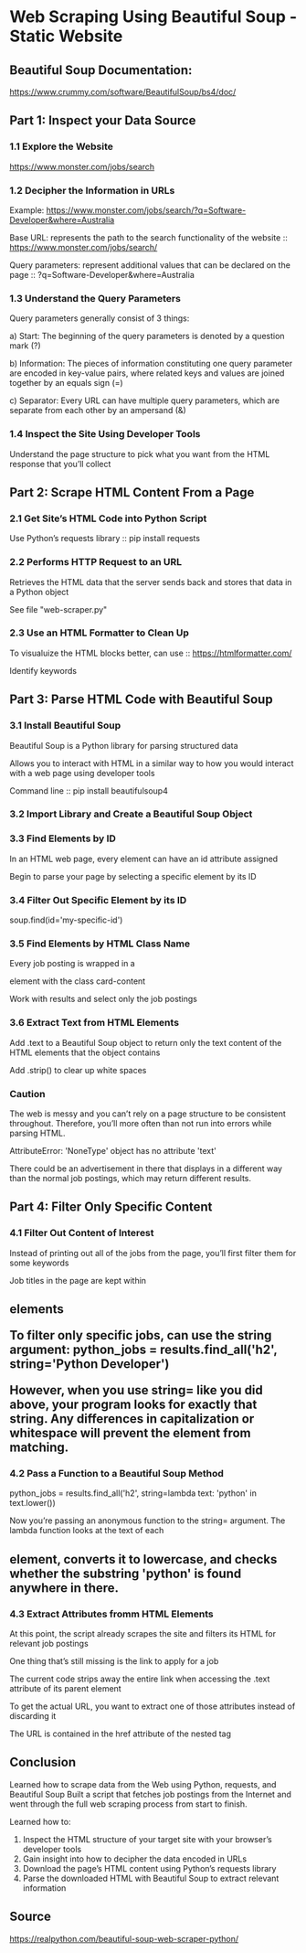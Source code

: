 # Web Scraping Using Beautiful Soup - Static Website

## Beautiful Soup Documentation:
https://www.crummy.com/software/BeautifulSoup/bs4/doc/

## Part 1: Inspect your Data Source

### 1.1	Explore the Website

https://www.monster.com/jobs/search

### 1.2	Decipher the Information in URLs

Example: https://www.monster.com/jobs/search/?q=Software-Developer&where=Australia

Base URL: represents the path to the search functionality of the website :: https://www.monster.com/jobs/search/

Query parameters: represent additional values that can be declared on the page :: ?q=Software-Developer&where=Australia

### 1.3	Understand the Query Parameters
	
Query parameters generally consist of 3 things:

a) Start: The beginning of the query parameters is denoted by a question mark (?)	

b) Information: The pieces of information constituting one query parameter are encoded in key-value pairs, where related keys and values are joined together by an equals sign (=)

c) Separator: Every URL can have multiple query parameters, which are separate from each other by an ampersand (&)

### 1.4 	Inspect the Site Using Developer Tools
	
Understand the page structure to pick what you want from the HTML response that you’ll collect

## Part 2: Scrape HTML Content From a Page

### 2.1	Get Site’s HTML Code into Python Script
	
Use Python’s requests library :: pip install requests

### 2.2	Performs HTTP Request to an URL
	
Retrieves the HTML data that the server sends back and stores that data in a Python object

See file "web-scraper.py"

### 2.3	Use an HTML Formatter to Clean Up 
	
To visualuize the HTML blocks better, can use :: https://htmlformatter.com/

Identify keywords

## Part 3: Parse HTML Code with Beautiful Soup
	
### 3.1	Install Beautiful Soup
	
Beautiful Soup is a Python library for parsing structured data

Allows you to interact with HTML in a similar way to how you would interact with a web page using developer tools

Command line :: pip install beautifulsoup4

### 3.2	Import Library and Create a Beautiful Soup Object

### 3.3	Find Elements by ID	

In an HTML web page, every element can have an id attribute assigned

Begin to parse your page by selecting a specific element by its ID
	
### 3.4	Filter Out Specific Element by its ID
	
soup.find(id='my-specific-id')

### 3.5	Find Elements by HTML Class Name
	
Every job posting is wrapped in a <section> element with the class card-content

Work with results and select only the job postings

### 3.6	Extract Text from HTML Elements
	
Add .text to a Beautiful Soup object to return only the text content of the HTML elements that the object contains

Add .strip() to clear up white spaces

### Caution

The web is messy and you can’t rely on a page structure to be consistent throughout. Therefore, you’ll more often than not run into errors while parsing HTML.

AttributeError: 'NoneType' object has no attribute 'text'	

There could be an advertisement in there that displays in a different way than the normal job postings, which may return different results.

## Part 4: Filter Only Specific Content

### 4.1 	Filter Out Content of Interest
	
Instead of printing out all of the jobs from the page, you’ll first filter them for some keywords

Job titles in the page are kept within <h2> elements

To filter only specific jobs, can use the string argument: 
python_jobs = results.find_all('h2', string='Python Developer')

However, when you use string= like you did above, your program looks for exactly that string. Any differences in capitalization or whitespace will prevent the element from matching.

### 4.2	Pass a Function to a Beautiful Soup Method

python_jobs = results.find_all('h2', string=lambda text: 'python' in text.lower())

Now you’re passing an anonymous function to the string= argument. The lambda function looks at the text of each <h2> element, converts it to lowercase, and checks whether the substring 'python' is found anywhere in there. 
	
### 4.3 	Extract Attributes fromm HTML Elements
	
At this point, the script already scrapes the site and filters its HTML for relevant job postings

One thing that’s still missing is the link to apply for a job

The current code strips away the entire link when accessing the .text attribute of its parent element

To get the actual URL, you want to extract one of those attributes instead of discarding it

The URL is contained in the href attribute of the nested <a> tag

## Conclusion

Learned how to scrape data from the Web using Python, requests, and Beautiful Soup
Built a script that fetches job postings from the Internet and went through the full web scraping process from start to finish.

Learned how to:
1) Inspect the HTML structure of your target site with your browser’s developer tools
2) Gain insight into how to decipher the data encoded in URLs
3) Download the page’s HTML content using Python’s requests library
4) Parse the downloaded HTML with Beautiful Soup to extract relevant information

## Source

https://realpython.com/beautiful-soup-web-scraper-python/	
